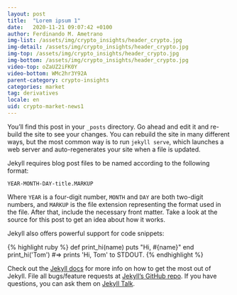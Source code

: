 ```yaml
---
layout: post
title:  "Lorem ipsum 1"
date:   2020-11-21 09:07:42 +0100
author: Ferdinando M. Ametrano
img-list: /assets/img/crypto_insights/header_crypto.jpg
img-detail: /assets/img/crypto_insights/header_crypto.jpg
img-top: /assets/img/crypto_insights/header_crypto.jpg
img-bottom: /assets/img/crypto_insights/header_crypto.jpg
video-top: oZaUZ2iFK0Y
video-bottom: WMc2hr3Y92A
parent-category: crypto-insights
categories: market
tag: derivatives
locale: en
uid: crypto-market-news1
---
```

You’ll find this post in your `_posts` directory. Go ahead and edit it and re-build the site to see your changes. You can rebuild the site in many different ways, but the most common way is to run `jekyll serve`, which launches a web server and auto-regenerates your site when a file is updated.

Jekyll requires blog post files to be named according to the following format:

`YEAR-MONTH-DAY-title.MARKUP`

Where `YEAR` is a four-digit number, `MONTH` and `DAY` are both two-digit numbers, and `MARKUP` is the file extension representing the format used in the file. After that, include the necessary front matter. Take a look at the source for this post to get an idea about how it works.

Jekyll also offers powerful support for code snippets:

{% highlight ruby %}
def print_hi(name)
  puts "Hi, #{name}"
end
print_hi('Tom')
#=> prints 'Hi, Tom' to STDOUT.
{% endhighlight %}

Check out the [Jekyll docs][jekyll-docs] for more info on how to get the most out of Jekyll. File all bugs/feature requests at [Jekyll’s GitHub repo][jekyll-gh]. If you have questions, you can ask them on [Jekyll Talk][jekyll-talk].

[jekyll-docs]: https://jekyllrb.com/docs/home
[jekyll-gh]:   https://github.com/jekyll/jekyll
[jekyll-talk]: https://talk.jekyllrb.com/
